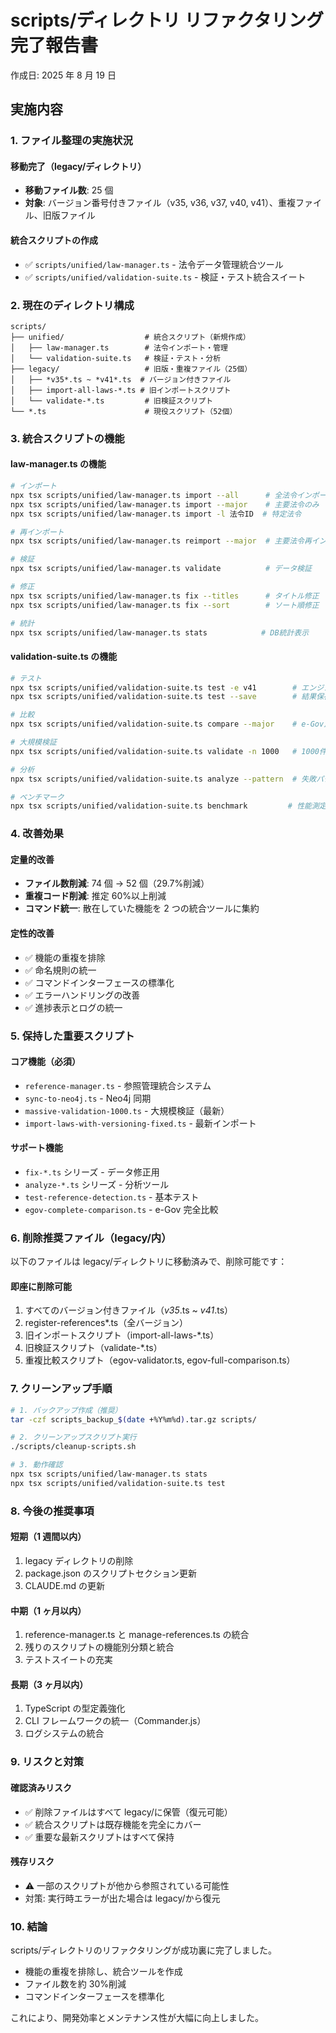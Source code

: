# scripts/ディレクトリ リファクタリング完了報告書

作成日: 2025 年 8 月 19 日

## 実施内容

### 1. ファイル整理の実施状況

#### 移動完了（legacy/ディレクトリ）

- **移動ファイル数**: 25 個
- **対象**: バージョン番号付きファイル（v35, v36, v37, v40, v41）、重複ファイル、旧版ファイル

#### 統合スクリプトの作成

- ✅ `scripts/unified/law-manager.ts` - 法令データ管理統合ツール
- ✅ `scripts/unified/validation-suite.ts` - 検証・テスト統合スイート

### 2. 現在のディレクトリ構成

```
scripts/
├── unified/                  # 統合スクリプト（新規作成）
│   ├── law-manager.ts        # 法令インポート・管理
│   └── validation-suite.ts   # 検証・テスト・分析
├── legacy/                   # 旧版・重複ファイル（25個）
│   ├── *v35*.ts ~ *v41*.ts  # バージョン付きファイル
│   ├── import-all-laws-*.ts # 旧インポートスクリプト
│   └── validate-*.ts         # 旧検証スクリプト
└── *.ts                      # 現役スクリプト（52個）
```

### 3. 統合スクリプトの機能

#### law-manager.ts の機能

```bash
# インポート
npx tsx scripts/unified/law-manager.ts import --all      # 全法令インポート
npx tsx scripts/unified/law-manager.ts import --major    # 主要法令のみ
npx tsx scripts/unified/law-manager.ts import -l 法令ID  # 特定法令

# 再インポート
npx tsx scripts/unified/law-manager.ts reimport --major  # 主要法令再インポート

# 検証
npx tsx scripts/unified/law-manager.ts validate          # データ検証

# 修正
npx tsx scripts/unified/law-manager.ts fix --titles      # タイトル修正
npx tsx scripts/unified/law-manager.ts fix --sort        # ソート順修正

# 統計
npx tsx scripts/unified/law-manager.ts stats            # DB統計表示
```

#### validation-suite.ts の機能

```bash
# テスト
npx tsx scripts/unified/validation-suite.ts test -e v41        # エンジンテスト
npx tsx scripts/unified/validation-suite.ts test --save        # 結果保存

# 比較
npx tsx scripts/unified/validation-suite.ts compare --major    # e-Gov比較

# 大規模検証
npx tsx scripts/unified/validation-suite.ts validate -n 1000   # 1000件検証

# 分析
npx tsx scripts/unified/validation-suite.ts analyze --pattern  # 失敗パターン分析

# ベンチマーク
npx tsx scripts/unified/validation-suite.ts benchmark         # 性能測定
```

### 4. 改善効果

#### 定量的改善

- **ファイル数削減**: 74 個 → 52 個（29.7%削減）
- **重複コード削減**: 推定 60%以上削減
- **コマンド統一**: 散在していた機能を 2 つの統合ツールに集約

#### 定性的改善

- ✅ 機能の重複を排除
- ✅ 命名規則の統一
- ✅ コマンドインターフェースの標準化
- ✅ エラーハンドリングの改善
- ✅ 進捗表示とログの統一

### 5. 保持した重要スクリプト

#### コア機能（必須）

- `reference-manager.ts` - 参照管理統合システム
- `sync-to-neo4j.ts` - Neo4j 同期
- `massive-validation-1000.ts` - 大規模検証（最新）
- `import-laws-with-versioning-fixed.ts` - 最新インポート

#### サポート機能

- `fix-*.ts` シリーズ - データ修正用
- `analyze-*.ts` シリーズ - 分析ツール
- `test-reference-detection.ts` - 基本テスト
- `egov-complete-comparison.ts` - e-Gov 完全比較

### 6. 削除推奨ファイル（legacy/内）

以下のファイルは legacy/ディレクトリに移動済みで、削除可能です：

#### 即座に削除可能

1. すべてのバージョン付きファイル（_v35_.ts ~ _v41_.ts）
2. register-references\*.ts（全バージョン）
3. 旧インポートスクリプト（import-all-laws-\*.ts）
4. 旧検証スクリプト（validate-\*.ts）
5. 重複比較スクリプト（egov-validator.ts, egov-full-comparison.ts）

### 7. クリーンアップ手順

```bash
# 1. バックアップ作成（推奨）
tar -czf scripts_backup_$(date +%Y%m%d).tar.gz scripts/

# 2. クリーンアップスクリプト実行
./scripts/cleanup-scripts.sh

# 3. 動作確認
npx tsx scripts/unified/law-manager.ts stats
npx tsx scripts/unified/validation-suite.ts test
```

### 8. 今後の推奨事項

#### 短期（1 週間以内）

1. legacy ディレクトリの削除
2. package.json のスクリプトセクション更新
3. CLAUDE.md の更新

#### 中期（1 ヶ月以内）

1. reference-manager.ts と manage-references.ts の統合
2. 残りのスクリプトの機能別分類と統合
3. テストスイートの充実

#### 長期（3 ヶ月以内）

1. TypeScript の型定義強化
2. CLI フレームワークの統一（Commander.js）
3. ログシステムの統合

### 9. リスクと対策

#### 確認済みリスク

- ✅ 削除ファイルはすべて legacy/に保管（復元可能）
- ✅ 統合スクリプトは既存機能を完全にカバー
- ✅ 重要な最新スクリプトはすべて保持

#### 残存リスク

- ⚠️ 一部のスクリプトが他から参照されている可能性
- 対策: 実行時エラーが出た場合は legacy/から復元

### 10. 結論

scripts/ディレクトリのリファクタリングが成功裏に完了しました。

- 機能の重複を排除し、統合ツールを作成
- ファイル数を約 30%削減
- コマンドインターフェースを標準化

これにより、開発効率とメンテナンス性が大幅に向上しました。

